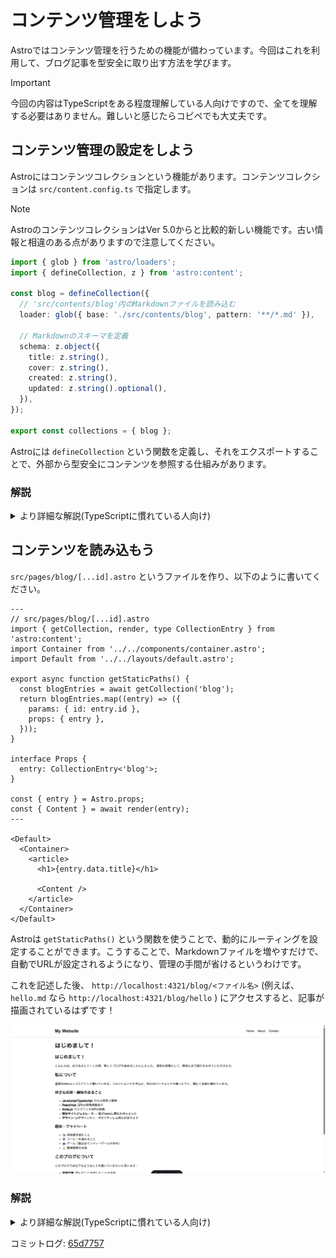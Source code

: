 # コンテンツ管理をしよう

Astroではコンテンツ管理を行うための機能が備わっています。今回はこれを利用して、ブログ記事を型安全に取り出す方法を学びます。

> [!IMPORTANT]
> 今回の内容はTypeScriptをある程度理解している人向けですので、全てを理解する必要はありません。難しいと感じたらコピペでも大丈夫です。

## コンテンツ管理の設定をしよう

Astroにはコンテンツコレクションという機能があります。コンテンツコレクションは `src/content.config.ts` で指定します。

> [!NOTE]
> AstroのコンテンツコレクションはVer 5.0からと比較的新しい機能です。古い情報と相違のある点がありますので注意してください。

```typescript
import { glob } from 'astro/loaders';
import { defineCollection, z } from 'astro:content';

const blog = defineCollection({
  // 'src/contents/blog'内のMarkdownファイルを読み込む
  loader: glob({ base: './src/contents/blog', pattern: '**/*.md' }),

  // Markdownのスキーマを定義
  schema: z.object({
    title: z.string(),
    cover: z.string(),
    created: z.string(),
    updated: z.string().optional(),
  }),
});

export const collections = { blog };
```

Astroには `defineCollection` という関数を定義し、それをエクスポートすることで、外部から型安全にコンテンツを参照する仕組みがあります。

### 解説

<details>
<summary>より詳細な解説(TypeScriptに慣れている人向け)</summary>

`defineCollection` では `loader` と `schema` という2つの値を定義する必要があります。

#### loader

コンテンツを読み込む方式を定義します。今回の場合、 `glob` という関数を用いて `src/contents/blog` 以下の拡張子 `.md` のファイルを読み込むように指定しています。

#### schema

スキーマという、loaderで読み込んだデータのデータ構造(今回の場合Markdownのフロントマター)を定義し、読み込み時にそのデータ構造と一致しているかをチェックします。

[Zod](https://zod.dev) というライブラリが元になっており、こうすることで予期しないデータ構造にエラーを出したり、コンテンツを読み込む際に型安全にオプションを使うことができます。

今回の場合は以下のような型定義と同義になります。

```typescript
type MarkdownSchema = {
  title: string;
  cover: string;
  created: string;
  updated?: string;
};
```

</details>

## コンテンツを読み込もう

`src/pages/blog/[...id].astro` というファイルを作り、以下のように書いてください。

```astro
---
// src/pages/blog/[...id].astro
import { getCollection, render, type CollectionEntry } from 'astro:content';
import Container from '../../components/container.astro';
import Default from '../../layouts/default.astro';

export async function getStaticPaths() {
  const blogEntries = await getCollection('blog');
  return blogEntries.map((entry) => ({
    params: { id: entry.id },
    props: { entry },
  }));
}

interface Props {
  entry: CollectionEntry<'blog'>;
}

const { entry } = Astro.props;
const { Content } = await render(entry);
---

<Default>
  <Container>
    <article>
      <h1>{entry.data.title}</h1>
      
      <Content />
    </article>
  </Container>
</Default>
```

Astroは `getStaticPaths()` という関数を使うことで、動的にルーティングを設定することができます。こうすることで、Markdownファイルを増やすだけで、自動でURLが設定されるようになり、管理の手間が省けるというわけです。

これを記述した後、 `http://localhost:4321/blog/<ファイル名>` (例えば、 `hello.md` なら `http://localhost:4321/blog/hello` ) にアクセスすると、記事が描画されているはずです！

![](/docs/ch2/img/blog_1.png)

### 解説

<details>
<summary>より詳細な解説(TypeScriptに慣れている人向け)</summary>

#### `getStaticPaths()` について

```typescript
export async function getStaticPaths() {
  const blogEntries = await getCollection('blog');
  return blogEntries.map((entry) => ({
    params: { id: entry.id }, // entry.idが/blog/[...id]に対応する
    props: { entry }, // 各ページのPropsにentryを渡す
  }));
}
```

`getStaticPaths()` 内では以下の処理を行っています。

1. Content Collectionから `blog` を読み込む
2. mapメソッドで `params` と `props` の値が入った配列を返す
  - mapメソッドは既にある配列を関数に従って書き換え、新しい配列として出力します。(参考: [MDN Web Docsの解説](https://developer.mozilla.org/ja/docs/Web/JavaScript/Reference/Global_Objects/Array/map))
  - `params: { id: entry.id }` はどのURLのページが生成されるのかを管理しています。今回はURLの `[...id]` という部分に対して `entry.id` (ここにはファイル名が入ります)を対応させるように指定しています。
  - `props: { entry }` はそれぞれのページに渡すデータを設定しています。

#### ページの描画部分

`const { entry } = Astro.props;` で `entry` にそれぞれの記事のデータが入るようになります。このentryの型は以下のようになっています。

```typescript
const entry: {
    id: string;
    body?: string;
    collection: "blog";
    data: InferEntrySchema<"blog">; // schenaで定義した型
    rendered?: RenderedContent;
    filePath?: string;
}
```

つまり例えば記事のタイトルは `entry.data.title` で取り出せる、ということになります。

また、 `const { Content } = await render(entry);` によって、Markdownの本編部分をHTMLに出力してくれます。これを使用しています。

</details>

コミットログ: [65d7757](https://github.com/s-union/astro-hands-on/commit/65d7757d00137748df9a98119d04b977b073ccf6)